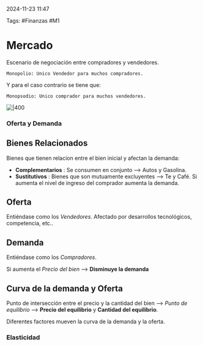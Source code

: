 2024-11-23 11:47

Tags: #Finanzas #M1 

# Mercado 

Escenario de negociación entre compradores y vendedores. 

	Monopolio: Unico Vendedor para muchos compradores.
	
Y para el caso contrario se tiene que:

	Monopsodio: Unico comprador para muchos vendedores.


![|400](F2.png)
### Oferta y Demanda

## Bienes Relacionados
Bienes que tienen relacion entre el bien inicial y afectan la demanda:
* **Complementarios** : Se consumen en conjunto --> Autos y Gasolina.
* **Sustitutivos** : Bienes que son mutuamente excluyentes --> Te y Café.
Si aumenta el nivel de ingreso del comprador aumenta la demanda.
## Oferta
Entiéndase como los _Vendedores_. Afectado por desarrollos tecnológicos, competencia, etc..
## Demanda

Entiéndase como los _Compradores_. 

Si aumenta el _Precio del bien_ --> **Disminuye la demanda** 
## Curva de la demanda y Oferta

Punto de intersección entre el precio y la cantidad del bien --> _Punto de equilibrio_ --> **Precio del equilibrio** y **Cantidad del equilibrio**. 

Diferentes factores mueven la curva de la demanda y la oferta.

### Elasticidad


